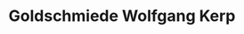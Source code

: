 ---
title: "Goldschmiede Wolfgang Kerp"
url: /sankt-augustin/goldschmiede-wolfgang-kerp/
shop: Schmuck
---